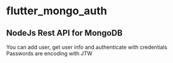 # flutter_mongo_auth

## NodeJs Rest API for MongoDB 
You can add user, get user info and authenticate with credentials
Passwords are encoding with JTW